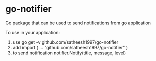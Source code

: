 # go-notifier
Go package that can be used to send notifications from go application


To use in your application:
  1. use go get -v github.com/satheesh1997/go-notifier
  2. add 
    import (
      ...
      "github.com/satheesh1997/go-notifier"
   )
  3. to send notification
     notifier.Notify(title, message, level)
